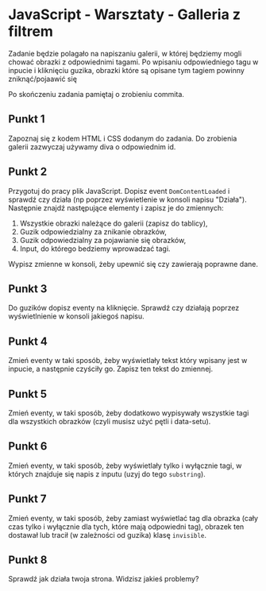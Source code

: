 # JavaScript - Warsztaty - Galleria z filtrem

Zadanie będzie polagało na napiszaniu galerii, w której będziemy mogli chować obrazki z odpowiednimi tagami.
Po wpisaniu odpowiedniego tagu w inpucie i kliknięciu guzika, obrazki które są opisane tym tagiem powinny zniknąć/pojaawić się

Po skończeniu zadania pamiętaj o zrobieniu commita.

## Punkt 1
Zapoznaj się z kodem HTML i CSS dodanym do zadania. Do zrobienia galerii 
zazwyczaj używamy diva o odpowiednim id.

## Punkt 2
Przygotuj do pracy plik JavaScript. Dopisz event ```DomContentLoaded``` i sprawdź czy działa 
(np poprzez wyświetlenie w konsoli napisu "Działa").
Następnie znajdź następujące elementy i zapisz je do zmiennych:

1. Wszystkie obrazki należące do galerii (zapisz do tablicy),
2. Guzik odpowiedzialny za znikanie obrazków,
3. Guzik odpowiedzialny za pojawianie się obrazków,
4. Input, do którego bedziemy wprowadzać tagi.

Wypisz zmienne w konsoli, żeby upewnić się czy zawierają poprawne dane.

## Punkt 3
Do guzików dopisz eventy na kliknięcie. Sprawdź czy działają poprzez wyświetlnienie w 
konsoli jakiegoś napisu.

## Punkt 4
Zmień eventy w taki sposób, żeby wyświetlały tekst który wpisany jest w inpucie, 
a następnie czyściły go.
Zapisz ten tekst do zmiennej.

## Punkt 5
Zmień eventy, w taki sposób, żeby dodatkowo wypisywały wszystkie tagi 
dla wszystkich obrazków (czyli musisz użyć pętli i data-setu).

## Punkt 6
Zmień eventy, w taki sposób, żeby wyświetlały tylko i wyłącznie tagi, 
w których znajduje się napis z inputu (uzyj do tego ```substring```).

## Punkt 7
Zmień eventy, w taki sposób, żeby zamiast wyświetlać tag dla obrazka 
(cały czas tylko i wyłącznie dla tych, które mają odpowiedni tag), obrazek ten 
dostawał lub tracił (w zależności od guzika) klasę ```invisible```.

## Punkt 8
Sprawdź jak działa twoja strona. Widzisz jakieś problemy?
